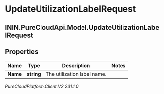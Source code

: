 # UpdateUtilizationLabelRequest

## ININ.PureCloudApi.Model.UpdateUtilizationLabelRequest

## Properties

|Name | Type | Description | Notes|
|------------ | ------------- | ------------- | -------------|
| **Name** | **string** | The utilization label name. | |



_PureCloudPlatform.Client.V2 231.1.0_
